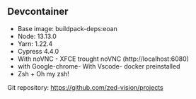 ## Devcontainer

- Base image: buildpack-deps:eoan
- Node: 13.13.0
- Yarn: 1.22.4
- Cypress 4.4.0
- With noVNC - XFCE trought noVNC (http://localhost:6080)
- with Google-chrome- With Vscode- docker preinstalled
- Zsh + Oh my zsh!

Git repository: https://github.com/zed-vision/projects
